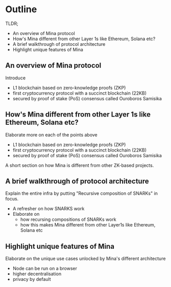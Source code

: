 # Outline

TLDR;

* An overview of Mina protocol
* How's Mina different from other Layer 1s like Ethereum, Solana etc?
* A brief walkthrough of protocol architecture
* Highlight unique features of Mina



## An overview of Mina protocol

Introduce

* L1 blockchain based on zero-knowledge proofs (ZKP)
* first cryptocurrency protocol with a succinct blockchain (22KB)
* secured by proof of stake (PoS) consensus called Ouroboros Samisika



## How's Mina different from other Layer 1s like Ethereum, Solana etc?

Elaborate more on each of the points above

* L1 blockchain based on zero-knowledge proofs (ZKP)
* first cryptocurrency protocol with a succinct blockchain (22KB)
* secured by proof of stake (PoS) consensus called Ouroboros Samisika

A short section on how Mina is different from other ZK-based projects.



## A brief walkthrough of protocol architecture



Explain the entire infra by putting "Recursive composition of SNARKs" in focus.

* A refresher on how SNARKS work
* Elaborate on&#x20;
  * how recursing compositions of SNARKs work
  * how this makes Mina different from other Layer1s like Ethereum, Solana etc



## Highlight unique features of Mina



Elaborate on the unique use cases unlocked by Mina's different architecture

* Node can be run on a browser
* higher decentralisation
* privacy by default
